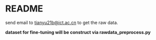 # README



send email to tianyu21b@ict.ac.cn to get the raw data.


**dataset for fine-tuning will be construct via rawdata_preprocess.py**
